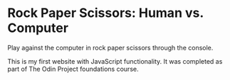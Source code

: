 # Rock Paper Scissors: Human vs. Computer

Play against the computer in rock paper scissors through the console.

This is my first website with JavaScript functionality. It was completed as part of The Odin Project foundations course.
